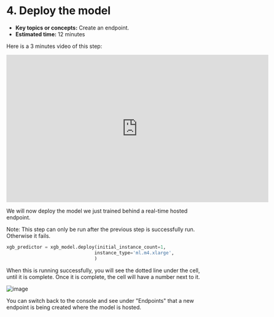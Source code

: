 # 4. Deploy the model

* **Key topics or concepts:** Create an endpoint.
* **Estimated time:** 12 minutes

Here is a 3 minutes video of this step:

<iframe src="https://broadcast.amazon.com/embed/140014" width="682" height="384" style="border:0" allowfullscreen></iframe>

We will now deploy the model we just trained behind a real-time hosted endpoint.

Note: This step can only be run after the previous step is successfully run. Otherwise it fails.

```python
xgb_predictor = xgb_model.deploy(initial_instance_count=1,
                                instance_type='ml.m4.xlarge',
                                )
```

When this is running successfully, you will see the dotted line under the cell, until it is complete. Once it is complete, the cell will have a number next to it.

![image](https://drive.corp.amazon.com/view/Engineering%20Excellence/DYOC-Courses/images/sage-maker/deploy.png)

You can switch back to the console and see under "Endpoints" that a new endpoint is being created where the model is hosted.
